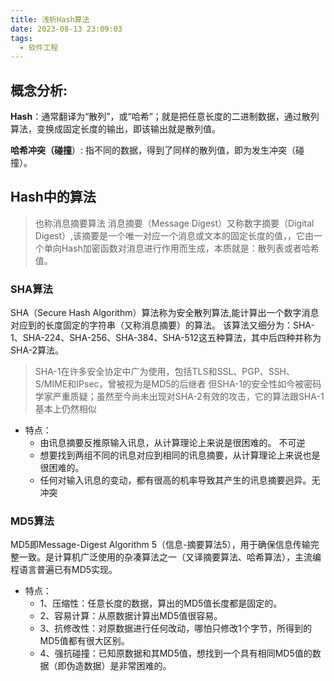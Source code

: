 ```yaml
---
title: 浅析Hash算法
date: 2023-08-13 23:09:03
tags: 
  - 软件工程
---
```

## 概念分析:
**Hash**：通常翻译为“散列”，或“哈希”；就是把任意长度的二进制数据，通过散列算法，变换成固定长度的输出，即该输出就是散列值。

**哈希冲突（碰撞**）: 指不同的数据，得到了同样的散列值，即为发生冲突（碰撞）。

## Hash中的算法
> 也称消息摘要算法
> 消息摘要（Message Digest）又称数字摘要（Digital Digest）,该摘要是一个唯一对应一个消息或文本的固定长度的值，，它由一个单向Hash加密函数对消息进行作用而生成，本质就是：散列表或者哈希值。

### SHA算法
SHA（Secure Hash Algorithm）算法称为安全散列算法,能计算出一个数字消息对应到的长度固定的字符串（又称消息摘要）的算法。
该算法又细分为：SHA-1、SHA-224、SHA-256、SHA-384、SHA-512这五种算法，其中后四种并称为SHA-2算法。
> SHA-1在许多安全协定中广为使用，包括TLS和SSL、PGP、SSH、S/MIME和IPsec，曾被视为是MD5的后继者
> 但SHA-1的安全性如今被密码学家严重质疑；虽然至今尚未出现对SHA-2有效的攻击，它的算法跟SHA-1基本上仍然相似


- 特点：
   - 由讯息摘要反推原输入讯息，从计算理论上来说是很困难的。 不可逆
   - 想要找到两组不同的讯息对应到相同的讯息摘要，从计算理论上来说也是很困难的。
   -  任何对输入讯息的变动，都有很高的机率导致其产生的讯息摘要迥异。无冲突
### MD5算法
MD5即Message-Digest Algorithm 5（信息-摘要算法5），用于确保信息传输完整一致。是计算机广泛使用的杂凑算法之一（又译摘要算法、哈希算法），主流编程语言普遍已有MD5实现。

- 特点：
   - 1、压缩性：任意长度的数据，算出的MD5值长度都是固定的。
   - 2、容易计算：从原数据计算出MD5值很容易。
   - 3、抗修改性：对原数据进行任何改动，哪怕只修改1个字节，所得到的MD5值都有很大区别。
   - 4、强抗碰撞：已知原数据和其MD5值，想找到一个具有相同MD5值的数据（即伪造数据）是非常困难的。


 



